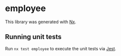 # employee

This library was generated with [Nx](https://nx.dev).





## Running unit tests

Run `nx test employee` to execute the unit tests via [Jest](https://jestjs.io).


